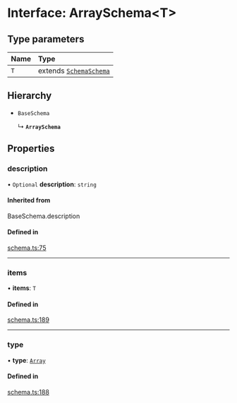 # Interface: ArraySchema<T\>

## Type parameters

| Name | Type |
| :------ | :------ |
| `T` | extends [`Schema`](../types/Schema.md)[`Schema`](../types/Schema.md) |

## Hierarchy

- `BaseSchema`

  ↳ **`ArraySchema`**

## Properties

### description

• `Optional` **description**: `string`

#### Inherited from

BaseSchema.description

#### Defined in

[schema.ts:75](https://github.com/coda/packs-sdk/blob/main/schema.ts#L75)

___

### items

• **items**: `T`

#### Defined in

[schema.ts:189](https://github.com/coda/packs-sdk/blob/main/schema.ts#L189)

___

### type

• **type**: [`Array`](../enums/ValueType.md#array)

#### Defined in

[schema.ts:188](https://github.com/coda/packs-sdk/blob/main/schema.ts#L188)
